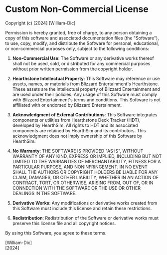 
# Custom Non-Commercial License

Copyright (c) [2024] [William-Dic]

Permission is hereby granted, free of charge, to any person obtaining a copy
of this software and associated documentation files (the "Software"), to use,
copy, modify, and distribute the Software for personal, educational, or
non-commercial purposes only, subject to the following conditions:

1. **Non-Commercial Use**:
   The Software or any derivative works thereof shall not be used, sold, or distributed for any commercial purposes without prior written permission from the copyright holder.

2. **Hearthstone Intellectual Property**:
   This Software may reference or use assets, names, or materials from Blizzard Entertainment's Hearthstone. These assets are the intellectual property of Blizzard Entertainment and are used under their policies. Any usage of this Software must comply with Blizzard Entertainment's terms and conditions. This Software is not affiliated with or endorsed by Blizzard Entertainment.

3. **Acknowledgment of External Contributions**:
   This Software integrates components or utilities from Hearthstone Deck Tracker (HDT), developed by HearthSim. All rights to HDT and its associated components are retained by HearthSim and its contributors. This acknowledgment does not imply ownership of this Software by HearthSim.

4. **No Warranty**:
   THE SOFTWARE IS PROVIDED "AS IS", WITHOUT WARRANTY OF ANY KIND, EXPRESS OR IMPLIED, INCLUDING BUT NOT LIMITED TO THE WARRANTIES OF MERCHANTABILITY, FITNESS FOR A PARTICULAR PURPOSE, AND NONINFRINGEMENT. IN NO EVENT SHALL THE AUTHORS OR COPYRIGHT HOLDERS BE LIABLE FOR ANY CLAIM, DAMAGES, OR OTHER LIABILITY, WHETHER IN AN ACTION OF CONTRACT, TORT, OR OTHERWISE, ARISING FROM, OUT OF, OR IN CONNECTION WITH THE SOFTWARE OR THE USE OR OTHER DEALINGS IN THE SOFTWARE.

5. **Derivative Works**:
   Any modifications or derivative works created from this Software must include this license and retain these restrictions.

6. **Redistribution**:
   Redistribution of the Software or derivative works must preserve this license file and all copyright notices.

By using this Software, you agree to these terms.

[William-Dic]  
[2024]
